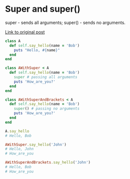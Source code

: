 # Super and super()

super - sends all arguments; super() - sends no arguments.

[Link to original post](https://stackoverflow.com/questions/31816149/difference-between-calling-super-and-calling-super)

```ruby
class A
  def self.say_hello(name = 'Bob')
    puts "Hello, #{name}"
  end
end

class AWithSuper < A
  def self.say_hello(name = 'Bob')
    super # passing all arguments
    puts 'How_are_you?'
  end
end

class AWithSuperAndBrackets < A
  def self.say_hello(name = 'Bob')
    super() # passing no arguments
    puts 'How_are_you?'
  end
end

A.say_hello
# Hello, Bob

AWithSuper.say_hello('John')
# Hello, John
# How_are_you

AWithSuperAndBrackets.say_hello('John')
# Hello, Bob
# How_are_you
```
